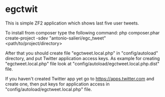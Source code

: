 # egctwit

This is simple ZF2 application which shows last five user tweets.

To install from composer type the following command:
php composer.phar create-project -sdev "antonio-salieri/egc_tweet" <path/to/project/directory>

After that you should create file "egctweet.local.php" in "config/autoload" directory, and put Twitter application access keys. As example for creating "egctweet.local.php" file look at "config/autoload/egctweet.local.php.dist" file.

If you haven't created Twitter app yet go to https://apps.twitter.com and create one, then put keys for application access in "config/autoload/egctweet.local.php" file.
